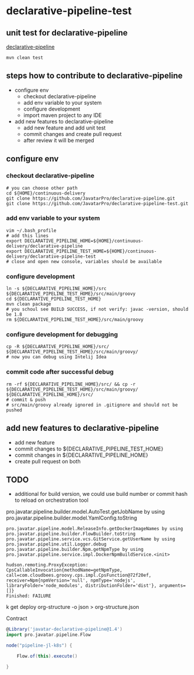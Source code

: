 # declarative-pipeline-test

## unit test for declarative-pipeline

[declarative-pipeline](https://github.com/JavatarPro/declarative-pipeline)

    mvn clean test

## steps how to contribute to declarative-pipeline

- configure env
    - checkout declarative-pipeline
    - add env variable to your system
    - configure development
    - import maven project to any IDE
- add new features to declarative-pipeline
    - add new feature and add unit test
    - commit changes and create pull request
    - after review it will be merged

## configure env

### checkout declarative-pipeline

    # you can choose other path
    cd ${HOME}/continuous-delivery
    git clone https://github.com/JavatarPro/declarative-pipeline.git
    git clone https://github.com/JavatarPro/declarative-pipeline-test.git
    
### add env variable to your system   
    
    vim ~/.bash_profile
    # add this lines
    export DECLARATIVE_PIPELINE_HOME=${HOME}/continuous-delivery/declarative-pipeline
    export DECLARATIVE_PIPELINE_TEST_HOME=${HOME}/continuous-delivery/declarative-pipeline-test
    # close and open new console, variables should be available
    
### configure development

    ln -s ${DECLARATIVE_PIPELINE_HOME}/src  ${DECLARATIVE_PIPELINE_TEST_HOME}/src/main/groovy
    cd ${DECLARATIVE_PIPELINE_TEST_HOME}
    mvn clean package
    # you schoul see BUILD SUCCESS, if not verify: javac -version, should be 1.8
    rm ${DECLARATIVE_PIPELINE_TEST_HOME}/src/main/groovy
    
### configure development for debugging

    cp -R ${DECLARATIVE_PIPELINE_HOME}/src/ ${DECLARATIVE_PIPELINE_TEST_HOME}/src/main/groovy/
    # now you can debug using Intelij Idea
    
### commit code after successful debug

    rm -rf ${DECLARATIVE_PIPELINE_HOME}/src/ && cp -r ${DECLARATIVE_PIPELINE_TEST_HOME}/src/main/groovy/ ${DECLARATIVE_PIPELINE_HOME}/src/
    # commit & push 
    # src/main/groovy already ignored in .gitignore and should not be pushed

## add new features to declarative-pipeline

- add new feature
- commit changes to ${DECLARATIVE_PIPELINE_TEST_HOME}
- commit changes in ${DECLARATIVE_PIPELINE_HOME}
- create pull request on both

## TODO

- additional for build version, we could use build number or commit hash to reload on orchestration tool 
  

pro.javatar.pipeline.builder.model.AutoTest.getJobName by using pro.javatar.pipeline.builder.model.YamlConfig.toString
    
    pro.javatar.pipeline.model.ReleaseInfo.getDockerImageNames by using pro.javatar.pipeline.builder.FlowBuilder.toString
    pro.javatar.pipeline.service.vcs.GitService.getUserName by using pro.javatar.pipeline.util.Logger.debug
    pro.javatar.pipeline.builder.Npm.getNpmType by using pro.javatar.pipeline.service.impl.DockerNpmBuildService.<init>

    hudson.remoting.ProxyException: CpsCallableInvocation{methodName=getNpmType, call=com.cloudbees.groovy.cps.impl.CpsFunction@72f20ef, receiver=Npm{npmVersion='null', npmType='nodejs', libraryFolder='node_modules', distributionFolder='dist'}, arguments=[]}
    Finished: FAILURE

k get deploy org-structure -o json > org-structure.json

Contract
```groovy
@Library('javatar-declarative-pipeline@1.4')
import pro.javatar.pipeline.Flow

node("pipeline-jl-k8s") {

    Flow.of(this).execute()

}
```

